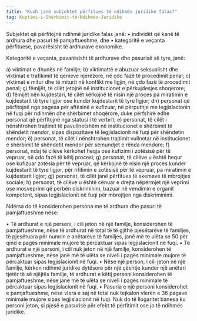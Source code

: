 ```yaml
---
title: "Kush janë subjektet përfitues të ndihmës juridike falas?"
tag: Kuptimi-i-Shërbimit-të-Ndihmës-Juridike
---
```


Subjektet që përfitojnë ndihmë juridike falas janë: 
•	individët që kanë të ardhura dhe pasuri të pamjaftueshme, dhe 
•	kategoritë e veçanta përfituese, pavarësisht të ardhurave ekonomike.

Kategoritë e veçanta, pavarësisht të ardhurave dhe pasurisë së tyre, janë: 

a) viktimat e dhunës në familje; 
b) viktimattë e abuzuar seksualisht dhe viktimat e trafikimit të qenieve njerëzore, në çdo fazë të procedimit penal; 
c) viktimat e mitur dhe të miturit në konflikt me ligjin, në çdo fazë të procedimit penal; 
ç) fëmijët, të cilët jetojnë në institucionet e përkujdesjes shoqërore; 
d) fëmijët nën kujdestari, të cilët kërkojnë të nisin një proces pa miratimin e kujdestarit të tyre ligjor ose kundër kujdestarit të tyre ligjor; 
dh) personat që përfitojnë nga pagesa për aftësinë e kufizuar, në përputhje me legjislacionin në fuqi për ndihmën dhe shërbimet shoqërore, duke përfshirë edhe personat që përfitojnë nga statusi i të verbrit; 
e) personat, të cilët i nënshtrohen trajtimit të pavullnetshëm në institucionet e shërbimit të shëndetit mendor, sipas dispozitave të legjislacionit në fuqi për shëndetin mendor; 
ë) personat, të cilët i nënshtrohen trajtimit vullnetar në institucionet e shërbimit të shëndetit mendor për sëmundjet e rënda mendore;
f) personat, ndaj të cilëve kërkohet heqja ose kufizimi i zotësisë për të vepruar, në çdo fazë të këtij procesi; 
g) personat, të cilëve u është hequr ose kufizuar zotësia për të vepruar, që kërkojnë të nisin një proces kundër kujdestarit të tyre ligjor, për rifitimin e zotësisë për të vepruar, pa miratimin e kujdestarit ligjor; 
gj) personat, të cilët janë përfitues të skemave të mbrojtjes sociale; 
h) personat, të cilëve u është cënuar e drejta nëpërmjet një veprimi ose mosveprimi që përbën diskriminim, bazuar në vendimin e organit kompetent, sipas legjislacionit në fuqi për mbrojtjen nga diskriminimi.

Ndërsa do të konsiderohen persona me të ardhura dhe pasuri të pamjaftueshme nëse:

•	Të ardhurat e një personi, i cili jeton në një familje, konsiderohen të pamjaftueshme, nëse të ardhurat në total të të gjithë pjesëtarëve të familjes, të pjesëtuara për numrin e anëtarëve të familjes, janë më të ulëta se 50 për qind e pagës minimale mujore të përcaktuar sipas legjislacionit në fuqi. 
•	Të ardhurat e një personi, i cili nuk jeton në një familje, konsiderohen të pamjaftueshme, nëse janë më të ulëta se niveli i pagës minimale mujore të përcaktuar sipas legjislacionit në fuqi. 
•	Nëse një person, i cili jeton në një familje, kërkon ndihmë juridike dytësore për një çështje kundër një anëtari tjetër të së njëjtës familje, të ardhurat e këtij personi konsiderohen të pamjaftueshme, nëse janë më të ulëta se niveli i pagës minimale të përcaktuar sipas legjislacionit në fuqi. 
•	Pasuria e një personi konsiderohet e pamjaftueshme, nëse vlera e saj në total nuk tejkalon vlerën e 36 pagave minimale mujore sipas legjislacionit në fuqi. Nuk do të llogaritet banesa ku personi jeton, si pjesë e pasurisë për efekt të përfitimit ose jo të ndihmës juridike.
